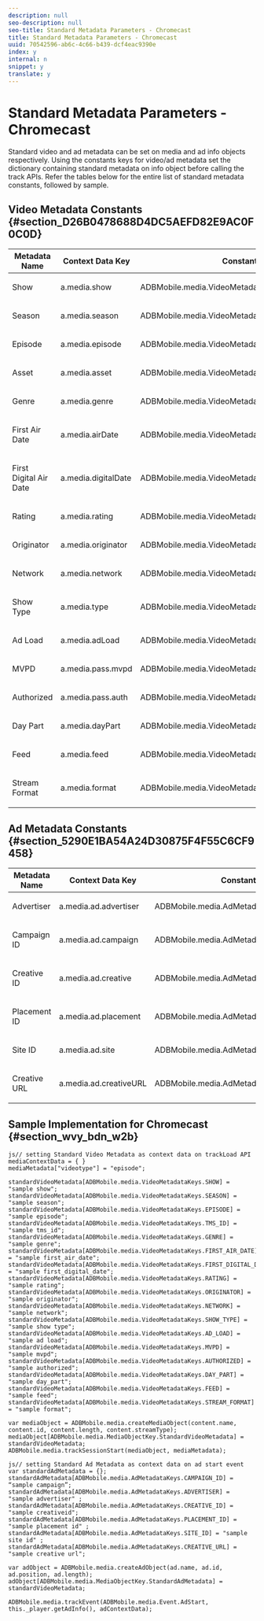 ```yaml
---
description: null
seo-description: null
seo-title: Standard Metadata Parameters - Chromecast
title: Standard Metadata Parameters - Chromecast
uuid: 70542596-ab6c-4c66-b439-dcf4eac9390e
index: y
internal: n
snippet: y
translate: y
---
```


# Standard Metadata Parameters - Chromecast

Standard video and ad metadata can be set on media and ad info objects respectively. Using the constants keys for video/ad metadata set the dictionary containing standard metadata on info object before calling the track APIs. Refer the tables below for the entire list of standard metadata constants, followed by sample. 

## Video Metadata Constants {#section_D26B0478688D4DC5AEFD82E9AC0F0C0D}



<table id="table_CE88520886C74050978BDA218E5D2E7D"> 
 <thead> 
  <tr> 
   <th colname="col1" class="entry"> Metadata Name </th> 
   <th colname="col2" class="entry"> Context Data Key </th> 
   <th colname="col3" class="entry"> Constant Name </th> 
  </tr> 
 </thead>
 <tbody> 
  <tr> 
   <td colname="col1"> <p>Show </p> </td> 
   <td colname="col2"> <p> <span class="codeph"> a.media.show </span> </p> </td> 
   <td colname="col3"> <p> <span class="codeph"> ADBMobile.media.VideoMetadataKeys.SHOW </span> </p> </td> 
  </tr> 
  <tr> 
   <td colname="col1"> <p>Season </p> </td> 
   <td colname="col2"> <p> <span class="codeph"> a.media.season </span> </p> </td> 
   <td colname="col3"> <p> <span class="codeph"> ADBMobile.media.VideoMetadataKeys.SEASON </span> </p> </td> 
  </tr> 
  <tr> 
   <td colname="col1"> <p>Episode </p> </td> 
   <td colname="col2"> <p> <span class="codeph"> a.media.episode </span> </p> </td> 
   <td colname="col3"> <p> <span class="codeph"> ADBMobile.media.VideoMetadataKeys.EPISODE </span> </p> </td> 
  </tr> 
  <tr> 
   <td colname="col1"> <p>Asset </p> </td> 
   <td colname="col2"> <p> <span class="codeph"> a.media.asset </span> </p> </td> 
   <td colname="col3"> <p> <span class="codeph"> ADBMobile.media.VideoMetadataKeys.TMS_ID </span> </p> </td> 
  </tr> 
  <tr> 
   <td colname="col1"> <p>Genre </p> </td> 
   <td colname="col2"> <p> <span class="codeph"> a.media.genre </span> </p> </td> 
   <td colname="col3"> <p> <span class="codeph"> ADBMobile.media.VideoMetadataKeys.GENRE </span> </p> </td> 
  </tr> 
  <tr> 
   <td colname="col1"> <p>First Air Date </p> </td> 
   <td colname="col2"> <p> <span class="codeph"> a.media.airDate </span> </p> </td> 
   <td colname="col3"> <p> <span class="codeph"> ADBMobile.media.VideoMetadataKeys.FIRST_AIR_DATE </span> </p> </td> 
  </tr> 
  <tr> 
   <td colname="col1"> <p>First Digital Air Date </p> </td> 
   <td colname="col2"> <p> <span class="codeph"> a.media.digitalDate </span> </p> </td> 
   <td colname="col3"> <p> <span class="codeph"> ADBMobile.media.VideoMetadataKeys.FIRST_DIGITAL_DATE </span> </p> </td> 
  </tr> 
  <tr> 
   <td colname="col1"> <p>Rating </p> </td> 
   <td colname="col2"> <p> <span class="codeph"> a.media.rating </span> </p> </td> 
   <td colname="col3"> <p> <span class="codeph"> ADBMobile.media.VideoMetadataKeys.RATING </span> </p> </td> 
  </tr> 
  <tr> 
   <td colname="col1"> <p>Originator </p> </td> 
   <td colname="col2"> <p> <span class="codeph"> a.media.originator </span> </p> </td> 
   <td colname="col3"> <p> <span class="codeph"> ADBMobile.media.VideoMetadataKeys.ORIGINATOR </span> </p> </td> 
  </tr> 
  <tr> 
   <td colname="col1"> <p>Network </p> </td> 
   <td colname="col2"> <p> <span class="codeph"> a.media.network </span> </p> </td> 
   <td colname="col3"> <p> <span class="codeph"> ADBMobile.media.VideoMetadataKeys.NETWORK </span> </p> </td> 
  </tr> 
  <tr> 
   <td colname="col1"> <p>Show Type </p> </td> 
   <td colname="col2"> <p> <span class="codeph"> a.media.type </span> </p> </td> 
   <td colname="col3"> <p> <span class="codeph"> ADBMobile.media.VideoMetadataKeys.SHOW_TYPE </span> </p> </td> 
  </tr> 
  <tr> 
   <td colname="col1"> <p>Ad Load </p> </td> 
   <td colname="col2"> <p> <span class="codeph"> a.media.adLoad </span> </p> </td> 
   <td colname="col3"> <p> <span class="codeph"> ADBMobile.media.VideoMetadataKeys.AD_LOAD </span> </p> </td> 
  </tr> 
  <tr> 
   <td colname="col1"> <p>MVPD </p> </td> 
   <td colname="col2"> <p> <span class="codeph"> a.media.pass.mvpd </span> </p> </td> 
   <td colname="col3"> <p> <span class="codeph"> ADBMobile.media.VideoMetadataKeys.MVPD </span> </p> </td> 
  </tr> 
  <tr> 
   <td colname="col1"> <p>Authorized </p> </td> 
   <td colname="col2"> <p> <span class="codeph"> a.media.pass.auth </span> </p> </td> 
   <td colname="col3"> <p> <span class="codeph"> ADBMobile.media.VideoMetadataKeys.AUTHORIZED </span> </p> </td> 
  </tr> 
  <tr> 
   <td colname="col1"> <p>Day Part </p> </td> 
   <td colname="col2"> <p> <span class="codeph"> a.media.dayPart </span> </p> </td> 
   <td colname="col3"> <p> <span class="codeph"> ADBMobile.media.VideoMetadataKeys.DAY_PART </span> </p> </td> 
  </tr> 
  <tr> 
   <td colname="col1"> <p>Feed </p> </td> 
   <td colname="col2"> <p> <span class="codeph"> a.media.feed </span> </p> </td> 
   <td colname="col3"> <p> <span class="codeph"> ADBMobile.media.VideoMetadataKeys.FEED </span> </p> </td> 
  </tr> 
  <tr> 
   <td colname="col1"> <p>Stream Format </p> </td> 
   <td colname="col2"> <p> <span class="codeph"> a.media.format </span> </p> </td> 
   <td colname="col3"> <p> <span class="codeph"> ADBMobile.media.VideoMetadataKeys.STREAM_FORMAT </span> </p> </td> 
  </tr> 
 </tbody> 
</table>


## Ad Metadata Constants {#section_5290E1BA54A24D30875F4F55C6CF9458}


<table id="table_5E6F5DA489E4454AB6D94BB7CEEFAA65"> 
 <thead> 
  <tr> 
   <th colname="col1" class="entry"> Metadata Name </th> 
   <th colname="col2" class="entry"> Context Data Key </th> 
   <th colname="col3" class="entry"> Constant Name </th> 
  </tr> 
 </thead>
 <tbody> 
  <tr> 
   <td colname="col1"> <p>Advertiser </p> </td> 
   <td colname="col2"> <p> <span class="codeph"> a.media.ad.advertiser </span> </p> </td> 
   <td colname="col3"> <p> <span class="codeph"> ADBMobile.media.AdMetadataKeys.ADVERTISER </span> </p> </td> 
  </tr> 
  <tr> 
   <td colname="col1"> <p>Campaign ID </p> </td> 
   <td colname="col2"> <p> <span class="codeph"> a.media.ad.campaign </span> </p> </td> 
   <td colname="col3"> <p> <span class="codeph"> ADBMobile.media.AdMetadataKeys.CAMPAIGN_ID </span> </p> </td> 
  </tr> 
  <tr> 
   <td colname="col1"> <p>Creative ID </p> </td> 
   <td colname="col2"> <p> <span class="codeph"> a.media.ad.creative </span> </p> </td> 
   <td colname="col3"> <p> <span class="codeph"> ADBMobile.media.AdMetadataKeys.CREATIVE_ID </span> </p> </td> 
  </tr> 
  <tr> 
   <td colname="col1"> <p>Placement ID </p> </td> 
   <td colname="col2"> <p> <span class="codeph"> a.media.ad.placement </span> </p> </td> 
   <td colname="col3"> <p> <span class="codeph"> ADBMobile.media.AdMetadataKeys.PLACEMENT_ID </span> </p> </td> 
  </tr> 
  <tr> 
   <td colname="col1"> <p>Site ID </p> </td> 
   <td colname="col2"> <p> <span class="codeph"> a.media.ad.site </span> </p> </td> 
   <td colname="col3"> <p> <span class="codeph"> ADBMobile.media.AdMetadataKeys.SITE_ID </span> </p> </td> 
  </tr> 
  <tr> 
   <td colname="col1"> <p>Creative URL </p> </td> 
   <td colname="col2"> <p> <span class="codeph"> a.media.ad.creativeURL </span> </p> </td> 
   <td colname="col3"> <p> <span class="codeph"> ADBMobile.media.AdMetadataKeys.CREATIVE_URL </span> </p> </td> 
  </tr> 
 </tbody> 
</table>


## Sample Implementation for Chromecast {#section_wvy_bdn_w2b}


```
js// setting Standard Video Metadata as context data on trackLoad API mediaContextData = { } 
mediaMetadata["videotype"] = "episode"; 
 
standardVideoMetadata[ADBMobile.media.VideoMetadataKeys.SHOW] = "sample show"; 
standardVideoMetadata[ADBMobile.media.VideoMetadataKeys.SEASON] = "sample season"; 
standardVideoMetadata[ADBMobile.media.VideoMetadataKeys.EPISODE] = "sample episode"; 
standardVideoMetadata[ADBMobile.media.VideoMetadataKeys.TMS_ID] = "sample tms_id"; 
standardVideoMetadata[ADBMobile.media.VideoMetadataKeys.GENRE] = "sample genre"; 
standardVideoMetadata[ADBMobile.media.VideoMetadataKeys.FIRST_AIR_DATE] = "sample first_air_date"; 
standardVideoMetadata[ADBMobile.media.VideoMetadataKeys.FIRST_DIGITAL_DATE] = "sample first_digital_date"; 
standardVideoMetadata[ADBMobile.media.VideoMetadataKeys.RATING] = "sample rating"; 
standardVideoMetadata[ADBMobile.media.VideoMetadataKeys.ORIGINATOR] = "sample originator"; 
standardVideoMetadata[ADBMobile.media.VideoMetadataKeys.NETWORK] = "sample network"; 
standardVideoMetadata[ADBMobile.media.VideoMetadataKeys.SHOW_TYPE] = "sample show type"; 
standardVideoMetadata[ADBMobile.media.VideoMetadataKeys.AD_LOAD] = "sample ad load"; 
standardVideoMetadata[ADBMobile.media.VideoMetadataKeys.MVPD] = "sample mvpd"; 
standardVideoMetadata[ADBMobile.media.VideoMetadataKeys.AUTHORIZED] = "sample authorized"; 
standardVideoMetadata[ADBMobile.media.VideoMetadataKeys.DAY_PART] = "sample day_part"; 
standardVideoMetadata[ADBMobile.media.VideoMetadataKeys.FEED] = "sample feed"; 
standardVideoMetadata[ADBMobile.media.VideoMetadataKeys.STREAM_FORMAT] = "sample format"; 
 
var mediaObject = ADBMobile.media.createMediaObject(content.name, content.id, content.length, content.streamType); 
mediaObject[ADBMobile.media.MediaObjectKey.StandardVideoMetadata] = standardVideoMetadata; 
ADBMobile.media.trackSessionStart(mediaObject, mediaMetadata); 

```



```
js// setting Standard Ad Metadata as context data on ad start event 
var standardAdMetadata = {}; 
standardAdMetadata[ADBMobile.media.AdMetadataKeys.CAMPAIGN_ID] = “sample campaign”; 
standardAdMetadata[ADBMobile.media.AdMetadataKeys.ADVERTISER] = "sample advertiser" ; 
standardAdMetadata[ADBMobile.media.AdMetadataKeys.CREATIVE_ID] = "sample creativeid"; 
standardAdMetadata[ADBMobile.media.AdMetadataKeys.PLACEMENT_ID] = "sample placement id" ; 
standardAdMetadata[ADBMobile.media.AdMetadataKeys.SITE_ID] = "sample site id" ; 
standardAdMetadata[ADBMobile.media.AdMetadataKeys.CREATIVE_URL] = "sample creative url"; 
 
var adObject = ADBMobile.media.createAdObject(ad.name, ad.id, ad.position, ad.length); 
adObject[ADBMobile.media.MediaObjectKey.StandardAdMetadata] = standardVideoMetadata; 
 
ADBMobile.media.trackEvent(ADBMobile.media.Event.AdStart, this._player.getAdInfo(), adContextData);
```


